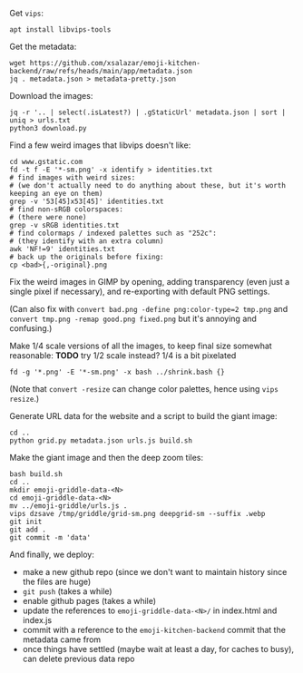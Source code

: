 Get `vips`:

    apt install libvips-tools

Get the metadata:

    wget https://github.com/xsalazar/emoji-kitchen-backend/raw/refs/heads/main/app/metadata.json
    jq . metadata.json > metadata-pretty.json

Download the images:

    jq -r '.. | select(.isLatest?) | .gStaticUrl' metadata.json | sort | uniq > urls.txt
    python3 download.py

Find a few weird images that libvips doesn't like:

    cd www.gstatic.com
    fd -t f -E '*-sm.png' -x identify > identities.txt
    # find images with weird sizes:
    # (we don't actually need to do anything about these, but it's worth keeping an eye on them)
    grep -v '53[45]x53[45]' identities.txt
    # find non-sRGB colorspaces:
    # (there were none)
    grep -v sRGB identities.txt
    # find colormaps / indexed palettes such as "252c":
    # (they identify with an extra column)
    awk 'NF!=9' identities.txt
    # back up the originals before fixing:
    cp <bad>{,-original}.png

Fix the weird images in GIMP by opening, adding transparency (even just a single pixel if necessary), and re-exporting with default PNG settings.

(Can also fix with `convert bad.png -define png:color-type=2 tmp.png` and `convert tmp.png -remap good.png fixed.png` but it's annoying and confusing.)

Make 1/4 scale versions of all the images, to keep final size somewhat reasonable:
**TODO** try 1/2 scale instead? 1/4 is a bit pixelated

    fd -g '*.png' -E '*-sm.png' -x bash ../shrink.bash {}

(Note that `convert -resize` can change color palettes, hence using `vips resize`.)

Generate URL data for the website and a script to build the giant image:

    cd ..
    python grid.py metadata.json urls.js build.sh

Make the giant image and then the deep zoom tiles:

    bash build.sh
    cd ..
    mkdir emoji-griddle-data-<N>
    cd emoji-griddle-data-<N>
    mv ../emoji-griddle/urls.js .
    vips dzsave /tmp/griddle/grid-sm.png deepgrid-sm --suffix .webp
    git init
    git add .
    git commit -m 'data'

And finally, we deploy:

- make a new github repo (since we don't want to maintain history since the files are huge)
- `git push` (takes a while)
- enable github pages (takes a while)
- update the references to `emoji-griddle-data-<N>/` in index.html and index.js
- commit with a reference to the `emoji-kitchen-backend` commit that the metadata came from
- once things have settled (maybe wait at least a day, for caches to busy), can delete previous data repo
